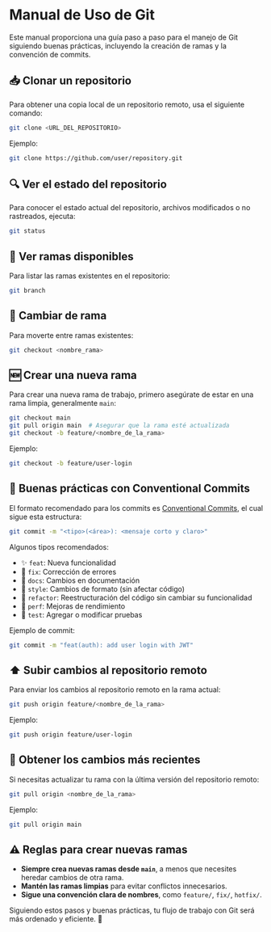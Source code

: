 # Manual de Uso de Git  

Este manual proporciona una guía paso a paso para el manejo de Git siguiendo buenas prácticas, incluyendo la creación de ramas y la convención de commits.  

## 📥 Clonar un repositorio  
Para obtener una copia local de un repositorio remoto, usa el siguiente comando:  
```bash
git clone <URL_DEL_REPOSITORIO>
```
Ejemplo:  
```bash
git clone https://github.com/user/repository.git
```

## 🔍 Ver el estado del repositorio  
Para conocer el estado actual del repositorio, archivos modificados o no rastreados, ejecuta:  
```bash
git status
```

## 🌿 Ver ramas disponibles  
Para listar las ramas existentes en el repositorio:  
```bash
git branch
```

## 🔄 Cambiar de rama  
Para moverte entre ramas existentes:  
```bash
git checkout <nombre_rama>
```

## 🆕 Crear una nueva rama  
Para crear una nueva rama de trabajo, primero asegúrate de estar en una rama limpia, generalmente `main`:  
```bash
git checkout main
git pull origin main  # Asegurar que la rama esté actualizada
git checkout -b feature/<nombre_de_la_rama>
```
Ejemplo:  
```bash
git checkout -b feature/user-login
```

## 📌 Buenas prácticas con Conventional Commits  
El formato recomendado para los commits es [Conventional Commits](https://www.conventionalcommits.org/), el cual sigue esta estructura:  
```bash
git commit -m "<tipo>(<área>): <mensaje corto y claro>"
```
Algunos tipos recomendados:  
- ✨ `feat`: Nueva funcionalidad  
- 🐛 `fix`: Corrección de errores  
- 📝 `docs`: Cambios en documentación  
- 🎨 `style`: Cambios de formato (sin afectar código)  
- 🔨 `refactor`: Reestructuración del código sin cambiar su funcionalidad  
- 🚀 `perf`: Mejoras de rendimiento  
- 🧪 `test`: Agregar o modificar pruebas  

Ejemplo de commit:  
```bash
git commit -m "feat(auth): add user login with JWT"
```

## ⬆️ Subir cambios al repositorio remoto  
Para enviar los cambios al repositorio remoto en la rama actual:  
```bash
git push origin feature/<nombre_de_la_rama>
```
Ejemplo:  
```bash
git push origin feature/user-login
```

## 🔄 Obtener los cambios más recientes  
Si necesitas actualizar tu rama con la última versión del repositorio remoto:  
```bash
git pull origin <nombre_de_la_rama>
```
Ejemplo:  
```bash
git pull origin main
```

## ⚠️ Reglas para crear nuevas ramas  
- **Siempre crea nuevas ramas desde `main`**, a menos que necesites heredar cambios de otra rama.  
- **Mantén las ramas limpias** para evitar conflictos innecesarios.  
- **Sigue una convención clara de nombres**, como `feature/`, `fix/`, `hotfix/`.  

Siguiendo estos pasos y buenas prácticas, tu flujo de trabajo con Git será más ordenado y eficiente. 🚀  